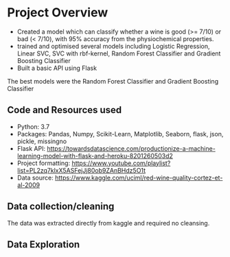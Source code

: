 # Project Overview

* Created a model which can classify whether a wine is good (>= 7/10) or bad (< 7/10), with 95% accuracy from the physiochemical properties.
* trained and optimised several models including Logistic Regression, Linear SVC, SVC with rbf-kernel, Random Forest Classifier and Gradient Boosting Classifier
* Built a basic API using Flask

The best models were the Random Forest Classifier and Gradient Boosting Classifier



## Code and Resources used

* Python: 3.7
* Packages: Pandas, Numpy, Scikit-Learn, Matplotlib, Seaborn, flask, json, pickle, missingno
* Flask API: https://towardsdatascience.com/productionize-a-machine-learning-model-with-flask-and-heroku-8201260503d2
* Project formatting: https://www.youtube.com/playlist?list=PL2zq7klxX5ASFejJj80ob9ZAnBHdz5O1t
* Data source: https://www.kaggle.com/uciml/red-wine-quality-cortez-et-al-2009

## Data collection/cleaning

The data was extracted directly from kaggle and required no cleansing.

## Data Exploration




